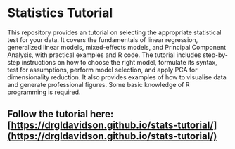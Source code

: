 # Statistics Tutorial

This repository provides an  tutorial on selecting the appropriate statistical test for your data. It covers the fundamentals of linear regression, generalized linear models, mixed-effects models, and Principal Component Analysis, with practical examples and R code. The tutorial includes step-by-step instructions on how to choose the right model, formulate its syntax, test for assumptions, perform model selection, and apply PCA for dimensionality reduction. It also provides examples of how to visualise data and generate professional figures. Some basic knowledge of R programming is required.  

## Follow the tutorial here: [https://drgldavidson.github.io/stats-tutorial/](https://drgldavidson.github.io/stats-tutorial/)
 

